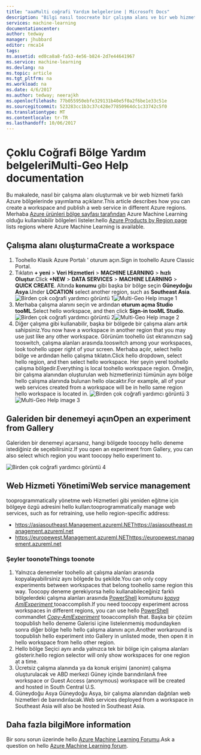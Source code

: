 ```yaml
---
title: "aaaMulti coğrafi Yardım belgelerine | Microsoft Docs"
description: "Bilgi nasıl toocreate bir çalışma alanı ve bir web hizmeti hello Güney Orta Amerika Birleşik Devletleri (SCUS) farklı bir Azure bölgesi yayımlamak Azure bölgesi."
services: machine-learning
documentationcenter: 
author: tedway
manager: jhubbard
editor: rmca14
tags: 
ms.assetid: ed0ca8a8-fa53-4e56-b824-2d7e44641967
ms.service: machine-learning
ms.devlang: na
ms.topic: article
ms.tgt_pltfrm: na
ms.workload: na
ms.date: 4/6/2017
ms.author: tedway; neerajkh
ms.openlocfilehash: 77b055950ebfe329131b40e5f0a2f6be1e33c51e
ms.sourcegitcommit: 523283cc1b3c37c428e77850964dc1c33742c5f0
ms.translationtype: MT
ms.contentlocale: tr-TR
ms.lasthandoff: 10/06/2017
---
```

# <a name="multi-geo-help-documentation"></a><span data-ttu-id="5f9e5-103">Çoklu Coğrafi Bölge Yardım belgeleri</span><span class="sxs-lookup"><span data-stu-id="5f9e5-103">Multi-Geo Help documentation</span></span>
<span data-ttu-id="5f9e5-104">Bu makalede, nasıl bir çalışma alanı oluşturmak ve bir web hizmeti farklı Azure bölgelerinde yayımlama açıklanır.</span><span class="sxs-lookup"><span data-stu-id="5f9e5-104">This article describes how you can create a workspace and publish a web service in different Azure regions.</span></span>  <span data-ttu-id="5f9e5-105">Merhaba [Azure ürünleri bölge sayfası tarafından](https://azure.microsoft.com/en-us/regions/services/) Azure Machine Learning olduğu kullanılabilir bölgeleri listeler.</span><span class="sxs-lookup"><span data-stu-id="5f9e5-105">hello [Azure Products by Region page](https://azure.microsoft.com/en-us/regions/services/) lists regions where Azure Machine Learning is available.</span></span>

## <a name="create-a-workspace"></a><span data-ttu-id="5f9e5-106">Çalışma alanı oluşturma</span><span class="sxs-lookup"><span data-stu-id="5f9e5-106">Create a workspace</span></span>
1. <span data-ttu-id="5f9e5-107">Toohello Klasik Azure Portalı ' oturum açın.</span><span class="sxs-lookup"><span data-stu-id="5f9e5-107">Sign in toohello Azure Classic Portal.</span></span>
2. <span data-ttu-id="5f9e5-108">Tıklatın **+ yeni** > **Veri Hizmetleri** > **MACHINE LEARNING** > **hızlı Oluştur**.</span><span class="sxs-lookup"><span data-stu-id="5f9e5-108">Click **+NEW** > **DATA SERVICES** > **MACHINE LEARNING** > **QUICK CREATE**.</span></span>  <span data-ttu-id="5f9e5-109">Altında **konumu** gibi başka bir bölge seçin **Güneydoğu Asya**.</span><span class="sxs-lookup"><span data-stu-id="5f9e5-109">Under **LOCATION** select another region, such as **Southeast Asia**.</span></span>
   <span data-ttu-id="5f9e5-110">![Birden çok coğrafi yardımcı görüntü 1][1]</span><span class="sxs-lookup"><span data-stu-id="5f9e5-110">![Multi-Geo Help image 1][1]</span></span>
3. <span data-ttu-id="5f9e5-111">Merhaba çalışma alanını seçin ve ardından **oturum açma Studio tooML**.</span><span class="sxs-lookup"><span data-stu-id="5f9e5-111">Select hello workspace, and then click **Sign-in tooML Studio**.</span></span>
   <span data-ttu-id="5f9e5-112">![Birden çok coğrafi yardımcı görüntü 2][2]</span><span class="sxs-lookup"><span data-stu-id="5f9e5-112">![Multi-Geo Help image 2][2]</span></span>
4. <span data-ttu-id="5f9e5-113">Diğer çalışma gibi kullanabilir, başka bir bölgede bir çalışma alanı artık sahipsiniz.</span><span class="sxs-lookup"><span data-stu-id="5f9e5-113">You now have a workspace in another region that you may use just like any other workspace.</span></span> <span data-ttu-id="5f9e5-114">Görünüm toohello üst ekranınızın sağ tooswitch, çalışma alanları arasında.</span><span class="sxs-lookup"><span data-stu-id="5f9e5-114">tooswitch among your workspaces, look toohello upper right of your screen.</span></span> <span data-ttu-id="5f9e5-115">Merhaba açılır, select hello bölge ve ardından hello çalışma tıklatın.</span><span class="sxs-lookup"><span data-stu-id="5f9e5-115">Click hello dropdown, select hello region, and then select hello workspace.</span></span> <span data-ttu-id="5f9e5-116">Her şeyin yerel toohello çalışma bölgedir.</span><span class="sxs-lookup"><span data-stu-id="5f9e5-116">Everything is local toohello workspace region.</span></span>  <span data-ttu-id="5f9e5-117">Örneğin, bir çalışma alanından oluşturulan web hizmetlerinizi tümünün aynı bölge hello çalışma alanında bulunan hello olacaktır.</span><span class="sxs-lookup"><span data-stu-id="5f9e5-117">For example, all of your web services created from a workspace will be in hello same region hello workspace is located in.</span></span>
   <span data-ttu-id="5f9e5-118">![Birden çok coğrafi yardımcı görüntü 3][3]</span><span class="sxs-lookup"><span data-stu-id="5f9e5-118">![Multi-Geo Help image 3][3]</span></span>

## <a name="open-an-experiment-from-gallery"></a><span data-ttu-id="5f9e5-119">Galeriden bir denemeyi açın</span><span class="sxs-lookup"><span data-stu-id="5f9e5-119">Open an experiment from Gallery</span></span>
<span data-ttu-id="5f9e5-120">Galeriden bir denemeyi açarsanız, hangi bölgede toocopy hello deneme istediğiniz de seçebilirsiniz.</span><span class="sxs-lookup"><span data-stu-id="5f9e5-120">If you open an experiment from Gallery, you can also select which region you want toocopy hello experiment to.</span></span>

![Birden çok coğrafi yardımcı görüntü 4][4a]

## <a name="web-service-management"></a><span data-ttu-id="5f9e5-122">Web Hizmeti Yönetimi</span><span class="sxs-lookup"><span data-stu-id="5f9e5-122">Web service management</span></span>
<span data-ttu-id="5f9e5-123">tooprogrammatically yönetme web Hizmetleri gibi yeniden eğitme için bölgeye özgü adresini hello kullan:</span><span class="sxs-lookup"><span data-stu-id="5f9e5-123">tooprogrammatically manage web services, such as for retraining, use hello region-specific address:</span></span>

* <span data-ttu-id="5f9e5-124">https://asiasoutheast.Management.azureml.NET</span><span class="sxs-lookup"><span data-stu-id="5f9e5-124">https://asiasoutheast.management.azureml.net</span></span>
* <span data-ttu-id="5f9e5-125">https://europewest.Management.azureml.NET</span><span class="sxs-lookup"><span data-stu-id="5f9e5-125">https://europewest.management.azureml.net</span></span>

### <a name="things-toonote"></a><span data-ttu-id="5f9e5-126">Şeyler toonote</span><span class="sxs-lookup"><span data-stu-id="5f9e5-126">Things toonote</span></span>
1. <span data-ttu-id="5f9e5-127">Yalnızca denemeler toohello ait çalışma alanları arasında kopyalayabilirsiniz aynı bölgede bu şekilde.</span><span class="sxs-lookup"><span data-stu-id="5f9e5-127">You can only copy experiments between workspaces that belong toohello same region this way.</span></span> <span data-ttu-id="5f9e5-128">Toocopy deneme gerekiyorsa hello kullanabileceğiniz farklı bölgelerdeki çalışma alanları arasında [PowerShell](http://aka.ms/amlps) komutunu [ *kopya AmlExperiment* ](https://github.com/hning86/azuremlps/blob/master/README.md#copy-amlexperiment) tooaccomplish.</span><span class="sxs-lookup"><span data-stu-id="5f9e5-128">If you need toocopy experiment across workspaces in different regions, you can use hello [PowerShell](http://aka.ms/amlps) commandlet [*Copy-AmlExperiment*](https://github.com/hning86/azuremlps/blob/master/README.md#copy-amlexperiment) tooaccomplish that.</span></span> <span data-ttu-id="5f9e5-129">Başka bir çözüm toopublish hello deneme Galerisi içine listelenmemiş modundayken sonra diğer bölge hello hello çalışma alanını açın.</span><span class="sxs-lookup"><span data-stu-id="5f9e5-129">Another workaround is toopublish hello experiment into Gallery in unlisted mode, then open it in hello workspace from hello other region.</span></span>
2. <span data-ttu-id="5f9e5-130">Hello bölge Seçici aynı anda yalnızca tek bir bölge için çalışma alanları gösterir.</span><span class="sxs-lookup"><span data-stu-id="5f9e5-130">hello region selector will only show workspaces for one region at a time.</span></span>  
3. <span data-ttu-id="5f9e5-131">Ücretsiz çalışma alanında ya da konuk erişimi (anonim) çalışma oluşturulacak ve ABD merkezi Güney içinde barındırılan</span><span class="sxs-lookup"><span data-stu-id="5f9e5-131">A free workspace or Guest Access (anonymous) workspace will be created and hosted in South Central U.S.</span></span>  
4. <span data-ttu-id="5f9e5-132">Güneydoğu Asya Güneydoğu Asya, bir çalışma alanından dağıtılan web hizmetleri de barındırılacak.</span><span class="sxs-lookup"><span data-stu-id="5f9e5-132">Web services deployed from a workspace in Southeast Asia will also be hosted in Southeast Asia.</span></span>  

## <a name="more-information"></a><span data-ttu-id="5f9e5-133">Daha fazla bilgi</span><span class="sxs-lookup"><span data-stu-id="5f9e5-133">More information</span></span>
<span data-ttu-id="5f9e5-134">Bir soru sorun üzerinde hello [Azure Machine Learning Forumu](https://social.msdn.microsoft.com/Forums/azure/home?forum=MachineLearning).</span><span class="sxs-lookup"><span data-stu-id="5f9e5-134">Ask a question on hello [Azure Machine Learning forum](https://social.msdn.microsoft.com/Forums/azure/home?forum=MachineLearning).</span></span>

<!--Image references-->
[1]: ./media/machine-learning-multi-geo/multi-geo_1.png
[2]: ./media/machine-learning-multi-geo/multi-geo_2.png
[3]: ./media/machine-learning-multi-geo/multi-geo_3.png
[4a]: ./media/machine-learning-multi-geo/multi-geo_4a.png
